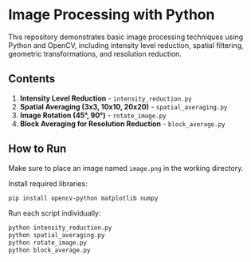 # Image Processing with Python

This repository demonstrates basic image processing techniques using Python and OpenCV, including intensity level reduction, spatial filtering, geometric transformations, and resolution reduction.

## Contents

1. **Intensity Level Reduction** - `intensity_reduction.py`
2. **Spatial Averaging (3x3, 10x10, 20x20)** - `spatial_averaging.py`
3. **Image Rotation (45°, 90°)** - `rotate_image.py`
4. **Block Averaging for Resolution Reduction** - `block_average.py`

## How to Run

Make sure to place an image named `image.png` in the working directory.

Install required libraries:
```bash
pip install opencv-python matplotlib numpy
```
Run each script individually:
```bash
python intensity_reduction.py
python spatial_averaging.py
python rotate_image.py
python block_average.py
```